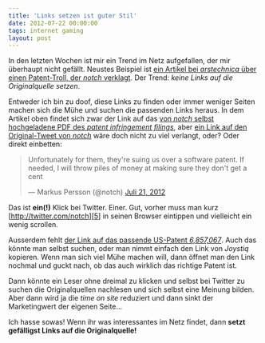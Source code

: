 ```yaml
---
title: 'Links setzen ist guter Stil'
date: 2012-07-22 00:00:00 
tags: internet gaming
layout: post
---
```

In den letzten Wochen ist mir ein Trend im Netz aufgefallen, der mir überhaupt nicht gefällt. Neustes Beispiel ist [ein Artikel bei *arstechnica* über einen Patent-Troll, der *notch* verklagt][1]. Der Trend: *keine Links auf die Originalquelle setzen*.

Entweder ich bin zu doof, diese Links zu finden oder immer weniger Seiten machen sich die Mühe und suchen die passenden Links heraus. In dem Artikel oben findet sich zwar der Link auf das [von *notch* selbst hochgeladene PDF des *patent infringement filings*][3], aber [ein Link auf den Original-Tweet von *notch*][4] wäre doch nicht zu viel verlangt, oder? Oder direkt einbetten:

<blockquote class="twitter-tweet tw-align-center" lang="de"><p>Unfortunately for them, they're suing us over a software patent. If needed, I will throw piles of money at making sure they don't get a cent</p>&mdash; Markus Persson (@notch) <a href="https://twitter.com/notch/status/226604081932812288" data-datetime="2012-07-21T09:06:37+00:00">Juli 21, 2012</a></blockquote>
<script src="//platform.twitter.com/widgets.js" charset="utf-8"></script>

Das ist **ein(!)** Klick bei Twitter. Einer. Gut, vorher muss man kurz [http://twitter.com/notch][5] in seinen Browser eintippen und vielleicht ein wenig scrollen.

Ausserdem fehlt [der Link auf das passende US-Patent *6,857,067*][6]. Auch das könnte man selbst suchen, oder man nimmt einfach den Link von *Joystiq* kopieren. Wenn man sich viel Mühe machen will, dann öffnet man den Link nochmal und guckt nach, ob das auch wirklich das richtige Patent ist.

Dann könnte ein Leser ohne dreimal zu klicken und selbst bei Twitter zu suchen die Originalquellen nachlesen und sich selbst eine Meinung bilden. Aber dann wird ja die *time on site* reduziert und dann sinkt der Marketingwert der eigenen Seite...

Ich hasse sowas! Wenn ihr was interessantes im Netz findet, dann **setzt gefälligst Links auf die Originalquelle!**

[1]: http://arstechnica.com/gaming/2012/07/minecraft-developer-sued-by-aggressive-litigator-over-drm-patent/
[2]: http://www.joystiq.com/2012/07/21/uniloc-sues-mojang-over-alleged-patent-infringement-in-android-v/
[3]: http://notch.net/wp-content/uploads/2012/07/mojang.pdf
[4]: http://twitter.com/notch/status/226604081932812288
[5]: http://twitter.com/notch
[6]: http://patft.uspto.gov/netacgi/nph-Parser?Sect1=PTO1&Sect2=HITOFF&d=PALL&p=1&u=%2Fnetahtml%2FPTO%2Fsrchnum.htm&r=1&f=G&l=50&s1=6,857,067.PN.&OS=PN/6,857,067&RS=PN/6,857,067
